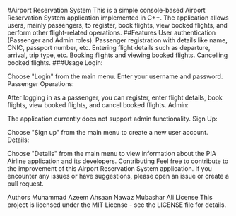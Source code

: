 #Airport Reservation System
This is a simple console-based Airport Reservation System application implemented in C++. 
The application allows users, mainly passengers, to register, book flights, view booked flights, and perform other flight-related operations.
##Features
User authentication (Passenger and Admin roles).
Passenger registration with details like name, CNIC, passport number, etc.
Entering flight details such as departure, arrival, trip type, etc.
Booking flights and viewing booked flights.
Cancelling booked flights.
###Usage
Login:

Choose "Login" from the main menu.
Enter your username and password.
Passenger Operations:

After logging in as a passenger, you can register, enter flight details, book flights, view booked flights, and cancel booked flights.
Admin:

The application currently does not support admin functionality.
Sign Up:

Choose "Sign up" from the main menu to create a new user account.
Details:

Choose "Details" from the main menu to view information about the PIA Airline application and its developers.
Contributing
Feel free to contribute to the improvement of this Airport Reservation System application. If you encounter any issues or have suggestions, please open an issue or create a pull request.

Authors
Muhammad Azeem
Ahsaan Nawaz
Mubashar Ali
License
This project is licensed under the MIT License - see the LICENSE file for details.
